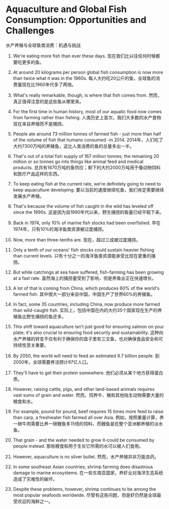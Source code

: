 # Aquaculture and Global Fish Consumption: Opportunities and Challenges
水产养殖与全球鱼类消费：机遇与挑战

1. We're eating more fish than ever these days.
   现在我们比以往任何时候都要吃更多的鱼。

2. At around 20 kilograms per person global fish consumption is now more than twice what it was in the 1960s.
   每人大约吃20公斤的鱼，全球鱼的消费量现在比1960年代多了两倍。

3. What's really remarkable, though, is where that fish comes from.
   然而，真正值得注意的是这些鱼从哪里来。

4. For the first time in human history, most of our aquatic food now comes from farming rather than fishing.
   人类历史上首次，我们大多数的水产食物现在来自养殖而不是捕捞。

5. People ate around 73 million tonnes of farmed fish - just more than half of the volume of fish that humans consumed -in 2014.
   2014年，人们吃了大约7300万吨的养殖鱼，这比人类消费的鱼的总量多出一半。

6. That's out of a total fish supply of 167 million tonnes; the remaining 20 million or so tonnes go into things like animal feed and medical products.
   总共有1670万吨的鱼供应；剩下的大约2000万吨用于像动物饲料和医疗产品这样的东西。

7. To keep eating fish at the current rate, we're definitely going to need to keep aquaculture developing.
   要以当前的速度继续吃鱼，我们肯定需要继续发展水产养殖。

8. That's because the volume of fish caught in the wild has leveled off since the 1990s.
   这是因为自1990年代以来，野生捕捞的鱼量已经平稳下来。

9. Back in 1974, only 10% of marine fish stocks had been overfished.
   早在1974年，只有10%的海洋鱼类资源被过度捕捞。

10. Now, more than three-tenths are.
    现在，超过三成被过度捕捞。

11. Only a tenth of our oceans' fish stocks could sustain heavier fishing than current levels.
    只有十分之一的海洋鱼类资源能承受比现在更重的捕捞。

12. But while catchings at sea have suffered, fish-farming has been growing at a fast rate.
    虽然海上的捕捞量受到了影响，但是养鱼业正在快速增长。

13. A lot of that is coming from China, which produces 60% of the world's farmed fish.
    其中很大一部分来自中国，中国生产了世界60%的养殖鱼。

14. In fact, some 35 countries, including China, now produce more farmed than wild-caught fish.
    实际上，包括中国在内的大约35个国家现在生产的养殖鱼比野生捕捞的鱼还多。

15. This shift toward aquaculture isn't just good for ensuring salmon on your plate; it's also crucial to ensuring food security and sustainability.
    这种向水产养殖的转变不仅有利于确保你的盘子里有三文鱼，也对确保食品安全和可持续性至关重要。

16. By 2050, the world will need to feed an estimated 9.7 billion people.
    到2050年，全球需要养活预计97亿人口。

17. They'll have to get their protein somewhere.
    他们必须从某个地方获得蛋白质。

18. However, raising cattle, pigs, and other land-based animals requires vast sums of grain and water.
    然而，饲养牛、猪和其他陆生动物需要大量的粮食和水。

19. For example, pound for pound, beef requires 15 times more feed to raise than carp, a freshwater fish farmed all over Asia.
    例如，按照重量计算，养一磅牛肉需要比养一磅鲤鱼多15倍的饲料，而鲤鱼是在整个亚洲都养殖的淡水鱼。

20. That grain - and the water needed to grow it-could be consumed by people instead.
    那些粮食和用于生长它所需的水可以被人们食用。

21. However, aquaculture is no silver bullet.
    然而，水产养殖并非万能良药。

22. In some southeast Asian countries, shrimp farming does disastrous damage to marine ecosystems.
    在一些东南亚国家，养虾业对海洋生态系统造成了灾难性的破坏。

23. Despite these problems, however, shrimp continues to be among the most popular seafoods worldwide.
    尽管有这些问题，但是虾仍然是全球最受欢迎的海鲜之一。

